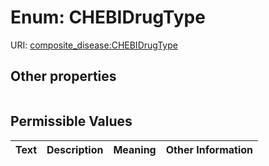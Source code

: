 
# Enum: CHEBIDrugType




URI: [composite_disease:CHEBIDrugType](http://w3id.org/ontogpt/composite_disease/CHEBIDrugType)


## Other properties

|  |  |  |
| --- | --- | --- |

## Permissible Values

| Text | Description | Meaning | Other Information |
| :--- | :---: | :---: | ---: |

